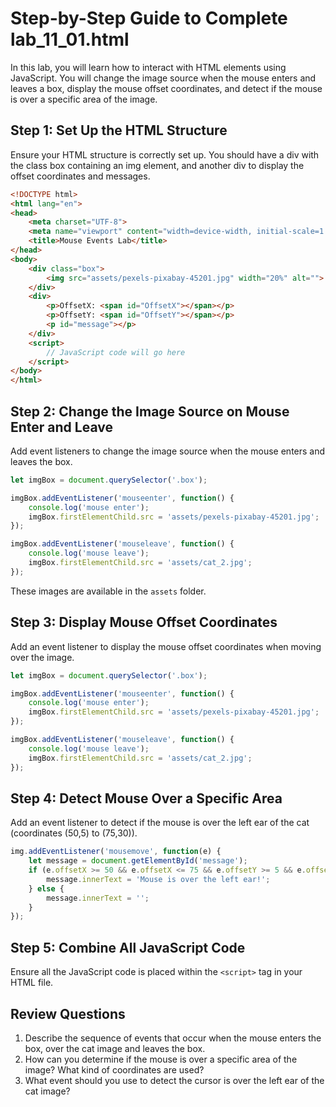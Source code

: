 # Step-by-Step Guide to Complete lab_11_01.html

In this lab, you will learn how to interact with HTML elements using JavaScript. You will change the image source when the mouse enters and leaves a box, display the mouse offset coordinates, and detect if the mouse is over a specific area of the image.

## Step 1: Set Up the HTML Structure
Ensure your HTML structure is correctly set up. You should have a div with the class box containing an img element, and another div to display the offset coordinates and messages.

```html
<!DOCTYPE html>
<html lang="en">
<head>
    <meta charset="UTF-8">
    <meta name="viewport" content="width=device-width, initial-scale=1.0">
    <title>Mouse Events Lab</title>
</head>
<body>
    <div class="box">
        <img src="assets/pexels-pixabay-45201.jpg" width="20%" alt="">
    </div>
    <div>
        <p>OffsetX: <span id="OffsetX"></span></p>
        <p>OffsetY: <span id="OffsetY"></span></p>
        <p id="message"></p>
    </div>
    <script>
        // JavaScript code will go here
    </script>
</body>
</html>
```

## Step 2: Change the Image Source on Mouse Enter and Leave
Add event listeners to change the image source when the mouse enters and leaves the box.

```js
let imgBox = document.querySelector('.box');

imgBox.addEventListener('mouseenter', function() {
    console.log('mouse enter');
    imgBox.firstElementChild.src = 'assets/pexels-pixabay-45201.jpg';
});

imgBox.addEventListener('mouseleave', function() {
    console.log('mouse leave');
    imgBox.firstElementChild.src = 'assets/cat_2.jpg';
});
```
These images are available in the `assets` folder.

## Step 3: Display Mouse Offset Coordinates

Add an event listener to display the mouse offset coordinates when moving over the image.

```js
let imgBox = document.querySelector('.box');

imgBox.addEventListener('mouseenter', function() {
    console.log('mouse enter');
    imgBox.firstElementChild.src = 'assets/pexels-pixabay-45201.jpg';
});

imgBox.addEventListener('mouseleave', function() {
    console.log('mouse leave');
    imgBox.firstElementChild.src = 'assets/cat_2.jpg';
});
```

## Step 4: Detect Mouse Over a Specific Area
Add an event listener to detect if the mouse is over the left ear of the cat (coordinates (50,5) to (75,30)).

```js
img.addEventListener('mousemove', function(e) {
    let message = document.getElementById('message');
    if (e.offsetX >= 50 && e.offsetX <= 75 && e.offsetY >= 5 && e.offsetY <= 30) {
        message.innerText = 'Mouse is over the left ear!';
    } else {
        message.innerText = '';
    }
});
```

## Step 5: Combine All JavaScript Code
Ensure all the JavaScript code is placed within the `<script>` tag in your HTML file.


## Review Questions

1. Describe the sequence of events that occur when the mouse enters the box, over the cat image and leaves the box.
2. How can you determine if the mouse is over a specific area of the image? What kind of coordinates are used?
3. What event should you use to detect the cursor is over the left ear of the cat image?